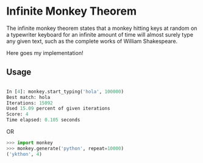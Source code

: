 # Infinite Monkey Theorem

The infinite monkey theorem states that a monkey hitting keys at random on a typewriter keyboard for an infinite amount of time will almost surely type any given text, such as the complete works of William Shakespeare.

Here goes my implementation!

## Usage

```python

In [4]: monkey.start_typing('hola', 100000)                                                                              
Best match: hola
Iterations: 15092
Used 15.09 percent of given iterations
Score: 4
Time elapsed: 0.105 seconds
```

OR 

```python
>>> import monkey
>>> monkey.generate('python', repeat=10000)
('ykthon', 4)
```
